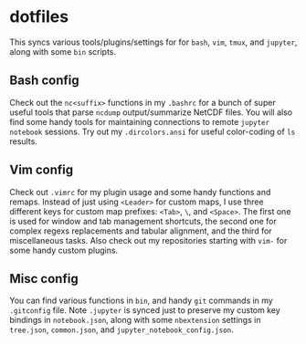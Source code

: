 # dotfiles
This syncs various tools/plugins/settings for for `bash`, `vim`, `tmux`, and `jupyter`, along with some `bin` scripts.

## Bash config
Check out the `nc<suffix>` functions in my `.bashrc` for a bunch of super useful tools that parse `ncdump` output/summarize NetCDF files. You will also find some handy tools for maintaining connections to remote `jupyter notebook` sessions.
Try out my `.dircolors.ansi` for useful color-coding of `ls` results. 

## Vim config
Check out `.vimrc` for my plugin usage and some handy functions and remaps. Instead of
just using `<Leader>` for custom maps, I use three different keys for custom
map prefixes: `<Tab>`, `\`, and `<Space>`. The first one is used for window and tab
management shortcuts, the second one for complex regexs replacements and tabular
alignment, and the third for miscellaneous tasks.
Also check out my repositories starting with `vim-` for some handy custom plugins.

## Misc config
You can find various functions in `bin`,
and handy `git` commands in my `.gitconfig` file.
Note `.jupyter` is synced just to preserve my custom key bindings in `notebook.json`, along with some `nbextension` settings in `tree.json`, `common.json`, and `jupyter_notebook_config.json`.
<!-- The `custom` folder contains custom javascript and CSS files controlled by `jupyterthemes`.  -->

